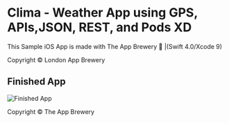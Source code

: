 # Clima - Weather App using GPS, APIs,JSON, REST, and Pods XD
This Sample iOS App is made with The App Brewery 📱 |(Swift 4.0/Xcode 9)

Copyright © London App Brewery



## Finished App
![Finished App](https://github.com/londonappbrewery/Images/blob/master/Clima.gif)

Copyright © The App Brewery

